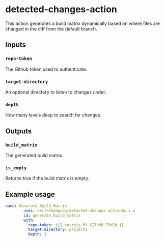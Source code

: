 # detected-changes-action

This action generates a build matrix dynamically based on where files are changed in the diff from the default branch. 

## Inputs

### `repo-token`

The Github token used to authenticate. 

### `target-directory`

An optional directory to listen to changes under. 

### `depth`

How many levels deep to search for changes. 

## Outputs

### `build_matrix`

The generated build matrix.

### `is_empty`

Returns true if the build matrix is empty. 

## Example usage

```yaml
name: Generate Build Matrix
        uses: keiththompson/detected-changes-action@x.x.x
        id: generate_build_matrix
        with:
          repo-token: ${{ secrets.MY_GITHUB_TOKEN }}
          target-directory: projects
          depth: 3
```
